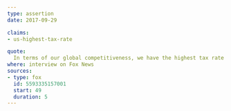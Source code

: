 ```yaml
---
type: assertion
date: 2017-09-29

claims:
- us-highest-tax-rate

quote:
  In terms of our global competitiveness, we have the highest tax rate in the world.
where: interview on Fox News
sources:
- type: fox
  id: 5593335157001
  start: 49
  duration: 5
---
```

